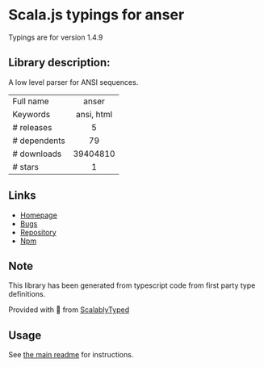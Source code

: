 
# Scala.js typings for anser

Typings are for version 1.4.9

## Library description:
A low level parser for ANSI sequences.

|                    |                 |
| ------------------ | :-------------: |
| Full name          | anser |
| Keywords           | ansi, html |
| # releases         | 5 |
| # dependents       | 79 |
| # downloads        | 39404810 |
| # stars            | 1 |

## Links
- [Homepage](https://github.com/IonicaBizau/anser#readme)
- [Bugs](http://github.com/IonicaBizau/anser/issues)
- [Repository](https://github.com/IonicaBizau/anser)
- [Npm](https://www.npmjs.com/package/anser)
    


## Note
This library has been generated from typescript code from first party type definitions.

Provided with :purple_heart: from [ScalablyTyped](https://github.com/oyvindberg/ScalablyTyped)

## Usage
See [the main readme](../../readme.md) for instructions.


